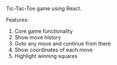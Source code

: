 Tic-Tac-Toe game using React.

Features:

1. Core game functionality
2. Show move history
3. Goto any move and continue from there
4. Show coordinates of each move
5. Highlight winning squares
